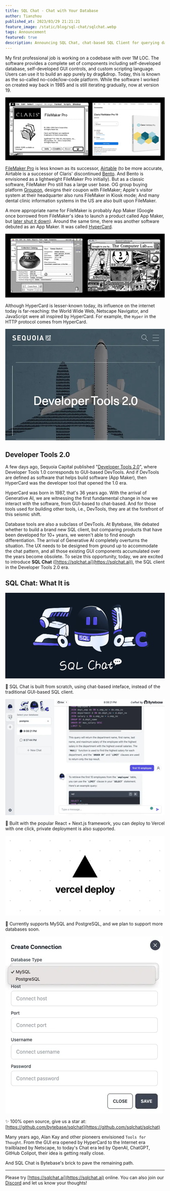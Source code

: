 ```yaml
---
title: SQL Chat - Chat with Your Database
author: Tianzhou
published_at: 2023/03/29 21:21:21
feature_image: /static/blog/sql-chat/sqlchat.webp
tags: Announcement
featured: true
description: Announcing SQL Chat, chat-based SQL Client for querying data and answering DB questions.
---
```


My first professional job is working on a codebase with over 1M LOC. The software provides a complete set of components including self-developed database, self-developed GUI controls, and custom scripting language. Users can use it to build an app purely by drag&drop. Today, this is known as the so-called no-code/low-code platform. While the software I worked on created way back in 1985 and is still iterating gradually, now at version 19.

![_](/static/blog/sql-chat/filemakerpro.webp)

[FileMaker Pro](https://en.wikipedia.org/wiki/FileMaker) is less known as its successor, [Airtable](https://www.airtable.com/) (to be more accurate, Airtable is a successor of Claris' discontinued [Bento](https://en.wikipedia.org/wiki/Bento_(database)). And Bento is envisioned as a lightweight FileMaker Pro initially). But as a classic software, FileMaker Pro still has a large user base. OG group buying platform [Groupon](https://groupon.com), designs their coupon with FileMaker; Apple's visitor system at their headquarter also runs FileMaker in Kiosk mode; And many dental clinic information systems in the US are also built upon FileMaker.

A more appropriate name for FileMaker is probably App Maker (Google once borrowed from FileMaker's idea to launch a product called App Maker, but [later shut it down](https://venturebeat.com/business/google-will-shut-down-app-maker-on-january-19-2021/)). Around the same time, there was another software debuted as an App Maker. It was called [HyperCard](https://en.wikipedia.org/wiki/HyperCard).

![_](/static/blog/sql-chat/hypercard.webp)

Although HyperCard is lesser-known today, its influence on the internet today is far-reaching: the World Wide Web, Netscape Navigator, and JavaScript were all inspired by HyperCard. For example, the `Hyper` in the HTTP protocol comes from HyperCard.

![_](/static/blog/sql-chat/devtools.webp)

## Developer Tools 2.0

A few days ago, Sequoia Capital published "[Developer Tools 2.0](https://www.sequoiacap.com/article/ai-powered-developer-tools/)", where Developer Tools 1.0 corresponds to GUI-based DevTools. And if DevTools are defined as software that helps build software (App Maker), then HyperCard was the developer tool that opened the 1.0 era.

HyperCard was born in 1987, that's 36 years ago. With the arrival of Generative AI, we are witnessing the first fundamental change in how we interact with the software, from GUI-based to chat-based. And for those tools used for building other tools, i.e., DevTools, they are at the forefront of this seismic shift.

Database tools are also a subclass of DevTools. At Bytebase, We debated whether to build a brand new SQL client, but comparing products that have been developed for 10+ years, we weren't able to find enough differentiation. The arrival of Generative AI completely overturns the situation. The UX needs to be designed from ground up to accommodate the chat pattern, and all those existing GUI components accumulated over the years become obsolete. To seize this opportunity, today, we are excited to introduce **SQL Chat** ([https://sqlchat.ai](https://sqlchat.ai)), the SQL client in the Developer Tools 2.0 era.

## SQL Chat: What It is

![_](/static/blog/sql-chat/sqlchat.webp)

💬 SQL Chat is built from scratch, using chat-based inteface, instead of the traditional GUI-based SQL client.

![_](/static/blog/sql-chat/sqlchat-ui.webp)

🚀 Built with the popular React + Next.js framework, you can deploy to Vercel with one click, private deployment is also supported.

![_](/static/blog/sql-chat/vercel.webp)

🦁️ Currently supports MySQL and PostgreSQL, and we plan to support more databases soon.

![_](/static/blog/sql-chat/supported-dbs.webp)

✨ 100% open source, give us a star at: [https://github.com/bytebase/sqlchat](https://github.com/sqlchat/sqlchat)

Many years ago, Alan Kay and other pioneers envisioned `Tools for Thought`. From the GUI era opened by HyperCard to the Internet era trailblazed by Netscape, to today's Chat era led by OpenAI, ChatGPT, GitHub Colipot,
their idea is getting really close.

And SQL Chat is Bytebase's brick to pave the remaining path. 

---

Please try [https://sqlchat.ai](https://sqlchat.ai) online. You can also join our [Discord](https://discord.gg/6R3qb32h) and let us know your thoughts!
